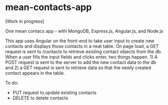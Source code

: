 # mean-contacts-app
[Work in progress]

One mean contacs app - with MongoDB, Express.js, Angular.js, and Node.js

This app uses Angular on the front-end to take user input to create new contacts and displays those contacts
in a neat table. On page load, a GET request is sent to /contacts to retrieve existing contact objects from
the db.  When a user fills the input fields and clicks enter, two things happen.  1) A POST request is sent to
the server to add the new contact data to the db and 2) a GET request is sent to retrieve data so that the
newly created contact appears in the table.

To do:
- PUT request to update existing contacts
- DELETE to delete contacts